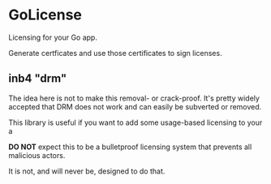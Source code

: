 # GoLicense

Licensing for your Go app. 

Generate certficates and use those certificates to sign licenses. 

## inb4 "drm"

The idea here is not to make this removal- or crack-proof. It's pretty widely accepted that DRM does not work
and can easily be subverted or removed. 

This library is useful if you want to add some usage-based licensing to your a

**DO NOT** expect this to be a bulletproof licensing system that prevents all malicious actors.

It is not, and will never be, designed to do that. 